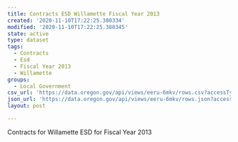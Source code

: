 ```yaml
---
title: Contracts ESD Willamette Fiscal Year 2013
created: '2020-11-10T17:22:25.380334'
modified: '2020-11-10T17:22:25.380345'
state: active
type: dataset
tags:
  - Contracts
  - Esd
  - Fiscal Year 2013
  - Willamette
groups:
  - Local Government
csv_url: 'https://data.oregon.gov/api/views/eeru-6mkv/rows.csv?accessType=DOWNLOAD'
json_url: 'https://data.oregon.gov/api/views/eeru-6mkv/rows.json?accessType=DOWNLOAD'
layout: post

---
```

Contracts for Willamette ESD for Fiscal Year 2013
